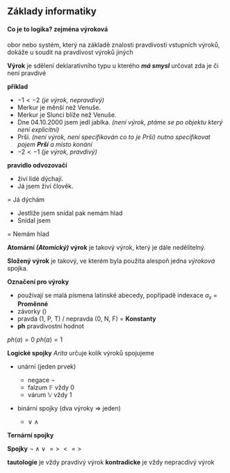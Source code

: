 ## Základy informatiky

#### Co je to logika? zejména výroková

obor nebo systém, který na základě znalosti pravdivosti vstupních výroků, dokáže u soudit na pravdivost výroků jiných

**Výrok** je sdělení deklarativního typu u kterého ***má smysl*** určovat zda je či není pravdivé

**příklad**
*   $-1 < -2$ *(je výrok, nepravdivý)*
* Merkur je měnší než Venuše.
* Merkur je Slunci blíže než Venuše.
* Dne 04.10.2000 jsem jedl jablka. *(není výrok, ptáme se po objektu který není explicitní)*
* Prší. *(není výrok, není specifikován co to je Prší)*
*nutno specifikovat pojem **Prší** a místo konání*
* $-2 < -1$ *(je výrok, pravdivý)*

**pravidlo odvozovačí** 
* živí lidé dýchají.
* Já jsem živí člověk.

= Já dýchám

* Jestliže jsem snídal pak nemám hlad
* Snídal jsem

= Nemám hlad


**Atomární *(Atomický)* výrok** je takový výrok, který je dále nedělitelný.

**Složený výrok** je takový, ve kterém byla použita alespoň jedna *výroková* spojka.

**Označení pro výroky** 
* používají se malá písmena latinské abecedy, popřípadě indexace $a_x$ = **Proměnné**
* závorky () 
* pravda (1, P, T) / nepravda (0, N, F) = **Konstanty**
* **ph** pravdivostní hodnot

$ph(a) = 0$
$ph(a) = 1$


**Logické spojky**
*Arita* určuje kolik výroků spojujeme
* unární (jeden prvek)
    * negace $\neg$
    * falzum $\mathbb{F}$ vždy 0
    * várum $\mathbb{V}$ vždy 1

* binární spojky (dva výroky => jeden)
    * $\lor$ $\land$

**Ternární spojky**

**Spojky**
$\neg$ $\land$ $\lor$ $=>$ $<=>$

**tautologie** je vždy pravdivý výrok
**kontradicke** je vždy nepracdivý výrok